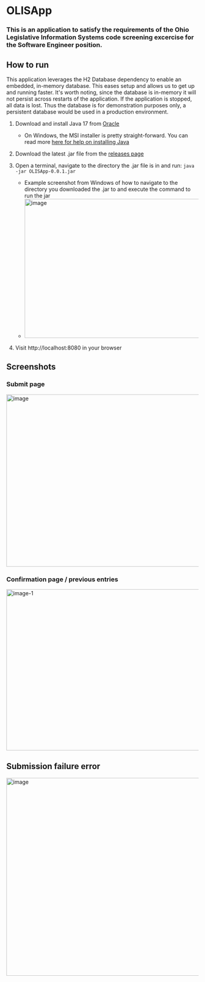 # OLISApp
### This is an application to satisfy the requirements of the Ohio Legislative Information Systems code screening excercise for the Software Engineer position.

## How to run
This application leverages the H2 Database dependency to enable an embedded, in-memory database. This eases setup and allows us to get up and running faster. It's worth noting, since the database is in-memory it will not persist across restarts of the application. If the application is stopped, all data is lost. Thus the database is for demonstration purposes only, a persistent database would be used in a production environment.
1. Download and install Java 17 from [Oracle](https://www.oracle.com/java/technologies/javase/jdk17-archive-downloads.html)
   - On Windows, the MSI installer is pretty straight-forward. You can read more [here for help on installing Java](https://www.java.com/en/download/help/download_options.html)
3. Download the latest .jar file from the [releases page](https://github.com/skylerlink/OLISApp/releases)
4. Open a terminal, navigate to the directory the .jar file is in and run: `java -jar OLISApp-0.0.1.jar`
   - Example screenshot from Windows of how to navigate to the directory you downloaded the .jar to and execute the command to run the jar
   - <img width="536" height="365" alt="image" src="https://github.com/user-attachments/assets/50dfc28f-caf7-410c-a4f5-6447b62a832d" />

5. Visit http://localhost:8080 in your browser

## Screenshots
### Submit page
<img width="662" height="452" alt="image" src="https://github.com/user-attachments/assets/af4fb8de-f9c4-4a9e-aeaf-bb5942f3b1ee" />

### Confirmation page / previous entries
<img width="658" height="423" alt="image-1" src="https://github.com/user-attachments/assets/c44099a4-7120-472d-8f87-5612588fde85" />

## Submission failure error
<img width="666" height="519" alt="image" src="https://github.com/user-attachments/assets/c702259b-6b51-42ed-8b74-3650fc8376b9" />
